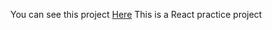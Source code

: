 You can see this project [Here](https://shopping-phone-creat-by-roya.netlify.app/)
This is a React practice project


